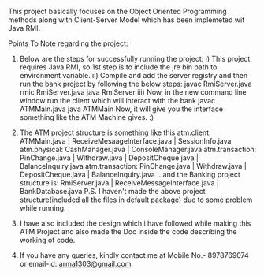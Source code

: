 This project basically focuses on the Object Oriented Programming methods along with Client-Server Model which has been implemeted wit Java RMI.
 
Points To Note regarding the project:
1) Below are the steps for successfully running the project:
i) This project requires Java RMI, so 1st step is to include the jre bin path to environment variable.
ii) Compile and add the server registry and then run the bank project by following the below steps:
    javac RmiServer.java
	rmic RmiServer.java
	java RmiServer
iii) Now, in the new command line window run the client which will interact with the bank
     javac ATMMain.java
	 java ATMMain
Now, it will give you the interface something like the ATM Machine gives. :)

2) The ATM project structure is something like this
atm.client: ATMMain.java | ReceiveMesaageInterface.java |  SessionInfo.java
atm.physical: CashManager.java | ConsoleManager.java
atm.transaction: PinChange.java | Withdraw.java | DepositCheque.java | BalanceInquiry.java
atm.transaction: PinChange.java | Withdraw.java | DepositCheque.java | BalanceInquiry.java
...and the Banking project structure is:
RmiServer.java | ReceiveMessageInterface.java | BankDatabase.java
P.S. I haven't made the above project structure(included all the files in default package) due to some problem while running.

3) I have also included the design which i have followed while making this ATM Project and also made the Doc inside the code describing the working of code.

4) If you have any queries, kindly contact me at Mobile No.- 8978769074 or email-id: arma1303@gmail.com.